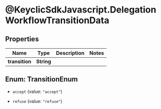 # @KeyclicSdkJavascript.DelegationWorkflowTransitionData

## Properties
Name | Type | Description | Notes
------------ | ------------- | ------------- | -------------
**transition** | **String** |  | 


<a name="TransitionEnum"></a>
## Enum: TransitionEnum


* `accept` (value: `"accept"`)

* `refuse` (value: `"refuse"`)




